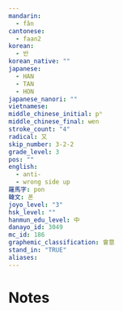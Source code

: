 ```yaml
---
mandarin:
  - fǎn
cantonese:
  - faan2
korean:
  - 반
korean_native: ""
japanese:
  - HAN
  - TAN
  - HON
japanese_nanori: ""
vietnamese:
middle_chinese_initial: pʰ
middle_chinese_final: ʉɐn
stroke_count: "4"
radical: 又
skip_number: 3-2-2
grade_level: 3
pos: ""
english:
  - anti-
  - wrong side up
羅馬字: pon
韓文: 폰
joyo_level: "3"
hsk_level: ""
hanmun_edu_level: 中
danayo_id: 3049
mc_id: 186
graphemic_classification: 會意
stand_in: "TRUE"
aliases:
---
```


# Notes
